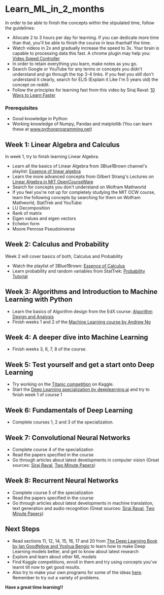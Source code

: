 # Learn_ML_in_2_months
In order to be able to finish the concepts within the stipulated time, follow the guidelines:
- Allocate 2 to 3 hours per day for learning. If you can dedicate more time than that, you'll be able to finish the course in less thanhalf the time.
- Watch videos in 2x and gradually increase the speed to 3x. Your brain is capable to processing data this fast. A chrome plugin may help you: [Video Speed Controller](https://chrome.google.com/webstore/detail/video-speed-controller/nffaoalbilbmmfgbnbgppjihopabppdk?hl=en)
- In order to retain everything you learn, make notes as you go.
- Search Google or YouTube for any terms or concepts you didn't understand and go through the top 3-4 links. If you feel you still don't understand it clearly, search for ELI5 (Explain it Like I'm 5 years old) the concept on reddit.
- Follow the principles for learning fast from this video by Siraj Raval: [10 Ways to Learn Faster](https://www.youtube.com/watch?v=hKBZjH7Ot2g)

### Prerequisites
- Good knowledge in Python
- Working knowledge of Numpy, Pandas and matplotlib (You can learn these at www.pythonprogramming.net)

## Week 1: Linear Algebra and Calculus
In week 1, try to finish learning Linear Algebra.
- Learn all the basics of Linear Algebra from 3Blue1Brown channel's playlist: [Essence of linear algebra](https://www.youtube.com/watch?v=kjBOesZCoqc&list=PLZHQObOWTQDPD3MizzM2xVFitgF8hE_ab)
- Learn the more advanced concepts from Gilbert Strang's Lectures on [Linear Algebra in MIT OpenCourseWare](https://www.youtube.com/watch?v=ZK3O402wf1c&list=PLE7DDD91010BC51F8)
- Search for concepts you don't understand on Wolfram Mathworld
- If you feel you're not up for completely studying the MIT OCW course, learn the following concepts by searching for them on Wolfram Mathworld, StatTrek and YouTube:
 - LU Decomposition
 - Rank of matrix
 - Eigen values and eigen vectors
 - Echelon form
 - Moore Penrose Pseudoinverse

## Week 2: Calculus and Probability
Week 2 will cover basics of both, Calculus and Probability
- Watch the playlist of 3Blue1Brown: [Essence of Calculus](https://www.youtube.com/playlist?list=PLZHQObOWTQDMsr9K-rj53DwVRMYO3t5Yr)
- Learn probability and random variables from StatTrek: [Probability Tutorial](https://stattrek.com/tutorials/probability-tutorial.aspx)

## Week 3: Algorithms and Introduction to Machine Learning with Python
- Learn the basics of Algorithm design from the EdX course: [Algorithm Design and Analysis](https://www.edx.org/course/algorithm-design-analysis-pennx-sd3x)
- Finish weeks 1 and 2 of the [Machine Learning course by Andrew Ng](https://www.coursera.org/learn/machine-learning)

## Week 4: A deeper dive into Machine Learning
- Finish weeks 3, 6, 7, 8 of the course.

## Week 5: Test yourself and get a start onto Deep Learning
- Try working on the [Titanic competition](https://www.kaggle.com/c/titanic/overview) on Kaggle.
- Start the [Deep Learning specialization by deeplearning.ai](https://www.coursera.org/specializations/deep-learning?skipBrowseRedirect=true&skipRecommendationsRedirect=true&tab=completed) and try to finish week 1 of course 1

## Week 6: Fundamentals of Deep Learning
- Complete courses 1, 2 and 3 of the specialization.

## Week 7: Convolutional Neural Networks
- Complete course 4 of the specialization
- Read the papers specified in the course
- Go through articles about latest developments in computer vision (Great sources: [Siraj Raval](https://www.youtube.com/channel/UCWN3xxRkmTPmbKwht9FuE5A), [Two Minute Papers](https://www.youtube.com/user/keeroyz))

## Week 8: Recurrent Neural Networks
- Complete course 5 of the specialization
- Read the papers specified in the course
- Go through articles about latest developments in machine translation, text generation and audio recognition (Great sources: [Siraj Raval](https://www.youtube.com/channel/UCWN3xxRkmTPmbKwht9FuE5A), [Two Minute Papers](https://www.youtube.com/user/keeroyz))

## Next Steps
- Read sections 11, 12, 14, 15, 16, 17 and 20 from [The Deep Learning Book by Ian Goodfellow and Yoshua Bengio](https://www.deeplearningbook.org/) to learn how to make Deep Learning models better, and get to know about latest research
- Explore and learn about other ML models
- Find Kaggle competitions, enroll in them and try using concepts you've learnt till now to get good results.
- Also try to make your own programs for some of the ideas [here](https://github.com/NirantK/awesome-project-ideas). Remember to try out a variety of problems.


**Have a great time learning!!**
